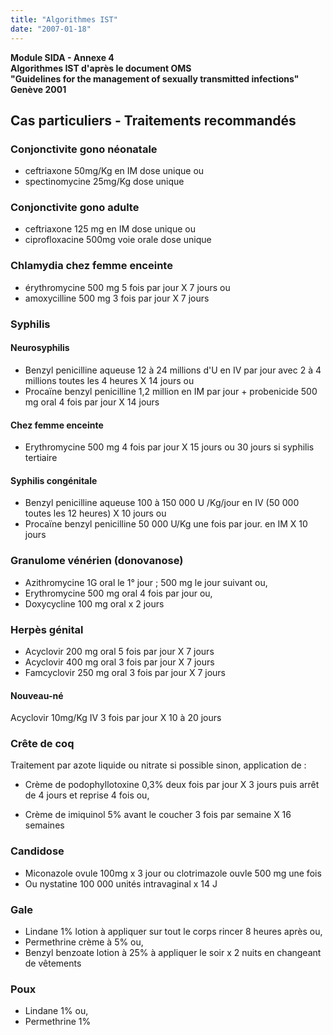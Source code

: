 ```yaml
---
title: "Algorithmes IST"
date: "2007-01-18"
---
```


**Module SIDA - Annexe 4  
Algorithmes IST d'après le document OMS**  
**"Guidelines for the management of sexually transmitted infections"  
Genève 2001**

## Cas particuliers - Traitements recommandés

### Conjonctivite gono néonatale

- ceftriaxone 50mg/Kg en IM dose unique ou
- spectinomycine 25mg/Kg dose unique

### Conjonctivite gono adulte

- ceftriaxone 125 mg en IM dose unique ou
- ciprofloxacine 500mg voie orale dose unique

### Chlamydia chez femme enceinte

- érythromycine 500 mg 5 fois par jour X 7 jours ou
- amoxycilline 500 mg 3 fois par jour X 7 jours

### Syphilis

#### Neurosyphilis

- Benzyl penicilline aqueuse 12 à 24 millions d'U en IV par jour avec 2 à 4 millions toutes les 4 heures X 14 jours ou
- Procaïne benzyl penicilline 1,2 million en IM par jour + probenicide 500 mg oral 4 fois par jour X 14 jours

#### Chez femme enceinte

- Erythromycine 500 mg 4 fois par jour X 15 jours ou 30 jours si syphilis tertiaire

#### Syphilis congénitale

- Benzyl penicilline aqueuse 100 à 150 000 U /Kg/jour en IV (50 000 toutes les 12 heures) X 10 jours ou
- Procaïne benzyl penicilline 50 000 U/Kg une fois par jour. en IM X 10 jours

### Granulome vénérien (donovanose)

- Azithromycine 1G oral le 1° jour ; 500 mg le jour suivant ou,
- Erythromycine 500 mg oral 4 fois par jour ou,
- Doxycycline 100 mg oral x 2 jours

### Herpès génital

- Acyclovir 200 mg oral 5 fois par jour X 7 jours
- Acyclovir 400 mg oral 3 fois par jour X 7 jours
- Famcyclovir 250 mg oral 3 fois par jour X 7 jours

#### Nouveau-né

Acyclovir 10mg/Kg IV 3 fois par jour X 10 à 20 jours

### Crête de coq

Traitement par azote liquide ou nitrate si possible sinon, application de :

- Crème de podophyllotoxine 0,3% deux fois par jour X 3 jours puis arrêt de 4 jours et reprise 4 fois ou,

- Crème de imiquinol 5% avant le coucher 3 fois par semaine X 16 semaines

### Candidose

- Miconazole ovule 100mg x 3 jour ou clotrimazole ouvle 500 mg une fois
- Ou nystatine 100 000 unités intravaginal x 14 J

### Gale

- Lindane 1% lotion à appliquer sur tout le corps rincer 8 heures après ou,
- Permethrine crème à 5% ou,
- Benzyl benzoate lotion à 25% à appliquer le soir x 2 nuits en changeant de vêtements

### Poux

- Lindane 1% ou,
- Permethrine 1%
